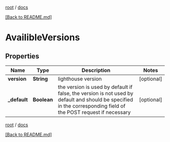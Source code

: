 [root](./../ "root") / [docs](./ "docs")

[[Back to README.md]](./../README.md "[Back to README.md]")

# AvailibleVersions

## Properties

| Name | Type | Description | Notes |
|------------ | ------------- | ------------- | -------------|
|**version** | **String** | lighthouse version |  [optional] |
|**_default** | **Boolean** | the version is used by default if false, the version is not used by default and should be specified in the corresponding field of the POST request if necessary |  [optional] |

[root](./../ "root") / [docs](./ "docs")

[[Back to README.md]](./../README.md "[Back to README.md]")